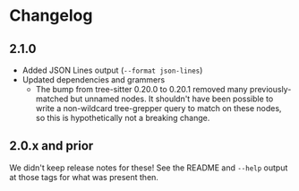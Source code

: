 # Changelog

## 2.1.0

- Added JSON Lines output (`--format json-lines`)
- Updated dependencies and grammers
  - The bump from tree-sitter 0.20.0 to 0.20.1 removed many previously-matched but unnamed nodes.
    It shouldn't have been possible to write a non-wildcard tree-grepper query to match on these nodes, so this is hypothetically not a breaking change.

## 2.0.x and prior

We didn't keep release notes for these!
See the README and `--help` output at those tags for what was present then.
